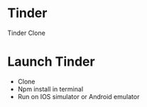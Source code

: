 # Tinder
Tinder Clone


# Launch Tinder
- Clone
- Npm install in terminal
- Run on IOS simulator or Android emulator
